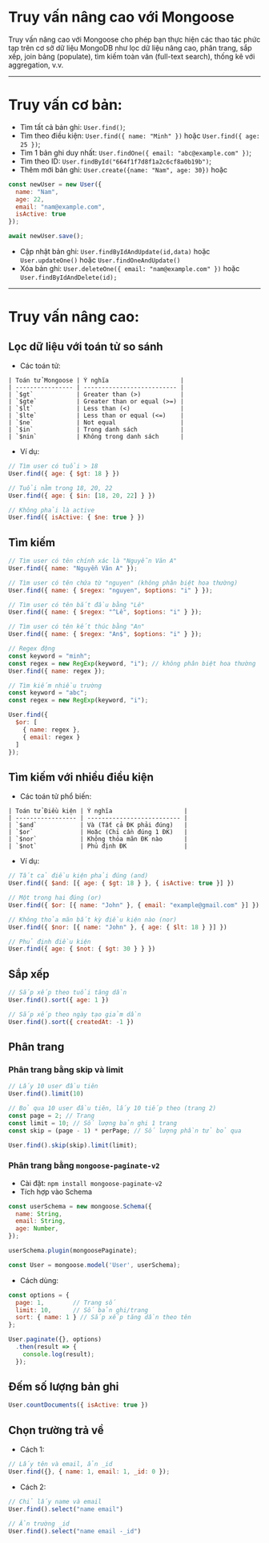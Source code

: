 # Truy vấn nâng cao với Mongoose

Truy vấn nâng cao với Mongoose cho phép bạn thực hiện các thao tác phức tạp trên cơ sở dữ liệu MongoDB như lọc dữ liệu nâng cao, phân trang, sắp xếp, join bảng (populate), tìm kiếm toàn văn (full-text search), thống kê với aggregation, v.v.

---
# Truy vấn cơ bản:
- Tìm tất cả bản ghi: `User.find()`;
- Tìm theo điều kiện: `User.find({ name: "Minh" })` hoặc `User.find({ age: 25 })`;
- Tìm 1 bản ghi duy nhất: `User.findOne({ email: "abc@example.com" })`;
- Tìm theo ID: `User.findById("664f1f7d8f1a2c6cf8a0b19b")`;
- Thêm mới bản ghi: `User.create({name: "Nam", age: 30})` hoặc 
```js
const newUser = new User({
  name: "Nam",
  age: 22,
  email: "nam@example.com",
  isActive: true
});

await newUser.save();
```
- Cập nhật bản ghi: `User.findByIdAndUpdate(id,data)` hoặc `User.updateOne()` hoặc `User.findOneAndUpdate()`
- Xóa bản ghi: `User.deleteOne({ email: "nam@example.com" })` hoặc `User.findByIdAndDelete(id);`

---
# Truy vấn nâng cao:

## Lọc dữ liệu với toán tử so sánh

- Các toán tử:
```
| Toán tử Mongoose | Ý nghĩa                    |
| ---------------- | -------------------------- |
| `$gt`            | Greater than (>)           |
| `$gte`           | Greater than or equal (>=) |
| `$lt`            | Less than (<)              |
| `$lte`           | Less than or equal (<=)    |
| `$ne`            | Not equal                  |
| `$in`            | Trong danh sách            |
| `$nin`           | Không trong danh sách      |
```

- Ví dụ:

```js
// Tìm user có tuổi > 18
User.find({ age: { $gt: 18 } })

// Tuổi nằm trong 18, 20, 22
User.find({ age: { $in: [18, 20, 22] } })

// Không phải là active
User.find({ isActive: { $ne: true } })
```

## Tìm kiếm
```js
// Tìm user có tên chính xác là "Nguyễn Văn A"
User.find({ name: "Nguyễn Văn A" });

// Tìm user có tên chứa từ "nguyen" (không phân biệt hoa thường)
User.find({ name: { $regex: "nguyen", $options: "i" } });

// Tìm user có tên bắt đầu bằng "Lê"
User.find({ name: { $regex: "^Lê", $options: "i" } });

// Tìm user có tên kết thúc bằng "An"
User.find({ name: { $regex: "An$", $options: "i" } });

// Regex động
const keyword = "minh";
const regex = new RegExp(keyword, "i"); // không phân biệt hoa thường
User.find({ name: regex });

// Tìm kiếm nhiều trường
const keyword = "abc";
const regex = new RegExp(keyword, "i");

User.find({
  $or: [
    { name: regex },
    { email: regex }
  ]
});
```

## Tìm kiếm với nhiều điều kiện
- Các toán tử phổ biến:
```
| Toán tử Điều kiện | Ý nghĩa                    |
| ----------------- | -------------------------- |
| `$and`            | Và (Tất cả ĐK phải đúng)   |
| `$or`             | Hoặc (Chỉ cần đúng 1 ĐK)   |
| `$nor`            | Không thỏa mãn ĐK nào      |
| `$not`            | Phủ định ĐK                |
```

- Ví dụ:
```js
// Tất cả điều kiện phải đúng (and)
User.find({ $and: [{ age: { $gt: 18 } }, { isActive: true }] })

// Một trong hai đúng (or)
User.find({ $or: [{ name: "John" }, { email: "example@gmail.com" }] })

// Không thỏa mãn bất kỳ điều kiện nào (nor)
User.find({ $nor: [{ name: "John" }, { age: { $lt: 18 } }] })

// Phủ định điều kiện
User.find({ age: { $not: { $gt: 30 } } })
```

## Sắp xếp
```js
// Sắp xếp theo tuổi tăng dần
User.find().sort({ age: 1 })

// Sắp xếp theo ngày tạo giảm dần
User.find().sort({ createdAt: -1 })
```

## Phân trang

### Phân trang bằng skip và limit
```js
// Lấy 10 user đầu tiên
User.find().limit(10)

// Bỏ qua 10 user đầu tiên, lấy 10 tiếp theo (trang 2)
const page = 2; // Trang
const limit = 10; // Số lượng bản ghi 1 trang
const skip = (page - 1) * perPage; // Số lượng phần tử bỏ qua

User.find().skip(skip).limit(limit);
```

### Phân trang bằng `mongoose-paginate-v2`

- Cài đặt: `npm install mongoose-paginate-v2`
- Tích hợp vào Schema
```js
const userSchema = new mongoose.Schema({
  name: String,
  email: String,
  age: Number,
});

userSchema.plugin(mongoosePaginate);

const User = mongoose.model('User', userSchema);
```
- Cách dùng:
```js
const options = {
  page: 1,        // Trang số
  limit: 10,      // Số bản ghi/trang
  sort: { name: 1 } // Sắp xếp tăng dần theo tên
};

User.paginate({}, options)
  .then(result => {
    console.log(result);
  });

```

## Đếm số lượng bản ghi

```js
User.countDocuments({ isActive: true })
```

## Chọn trường trả về
- Cách 1: 
```js
// Lấy tên và email, ẩn _id
User.find({}, { name: 1, email: 1, _id: 0 });
```

- Cách 2:
```js
// Chỉ lấy name và email
User.find().select("name email")

// Ẩn trường _id
User.find().select("name email -_id")
```